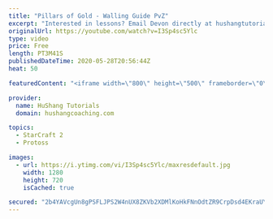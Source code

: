 ```yaml
---
title: "Pillars of Gold - Walling Guide PvZ"
excerpt: "Interested in lessons? Email Devon directly at hushangtutorials@outlook.com ------------------------------------------------------------------------------------------------------- Want to support HuShang Tutorials directly? Patreon is a website where you can contribute a monthly donation that will help"
originalUrl: https://youtube.com/watch?v=I3Sp4sc5Ylc
type: video
price: Free
length: PT3M41S
publishedDateTime: 2020-05-28T20:56:44Z
heat: 50

featuredContent: "<iframe width=\"800\" height=\"500\" frameborder=\"0\" src=\"https://www.youtube.com/embed/I3Sp4sc5Ylc\" allow=\"accelerometer; autoplay; encrypted-media; gyroscope; picture-in-picture\" allowfullscreen></iframe>"

provider:
  name: HuShang Tutorials
  domain: hushangcoaching.com

topics:
  - StarCraft 2
  - Protoss

images:
  - url: https://i.ytimg.com/vi/I3Sp4sc5Ylc/maxresdefault.jpg
    width: 1280
    height: 720
    isCached: true

secured: "2b4YAVcgUn8gPSFLJPS2W4nUX8ZKVb2XDMlKoHkFNnOdtZR9CrpDsd4EKraUYTiCNoMCvNbFUesJKdayNuxtiSf72CJwr5Vk2wgXO7adjRUDhcUsY/N/ddCHb8YJnnNHPgFgcYbG7XbNk/MZVJRK/8ITI5hv5EFD7fzeeTHKnB+IEiGMPbjvM/YZtF3a3nJ0N04B2Qfq4Ax8xlWv9G0s4O0G9UoB2g3hZ3FYdTRgdG+/u1G7sGBKQGkP0UWNpE9dAeQxJNvGmmczsGoQgG3SIL9ZZW9kyq4i5kNZRusL+kKjJG93LNRdTZeFG2ct4pIbB0aBkH9ZctUx0wp4n44rjAhroZ83fPchZ0nlh0sczi1kZoB/gbTvw5xThoRAFcTVhXFNR523+pdRqjEIzVdUSkwhaUV83GWtaEYTu0dVYNs=;/QC3Op7EVc/PhKe8gXlnLA=="
---
```


